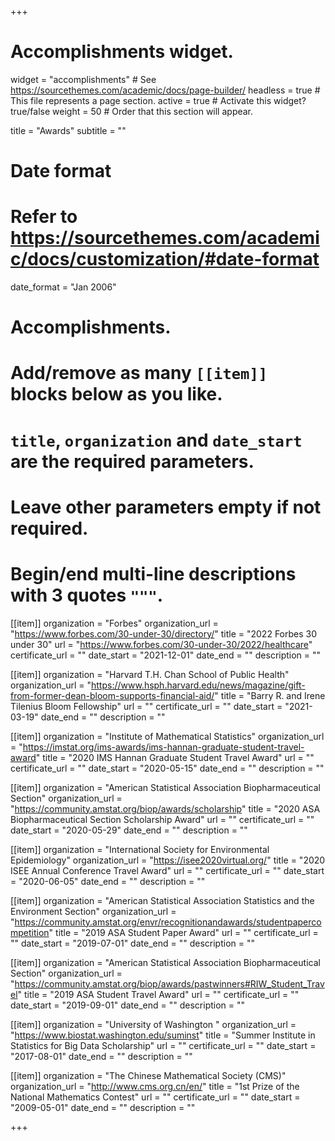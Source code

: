 +++
# Accomplishments widget.
widget = "accomplishments"  # See https://sourcethemes.com/academic/docs/page-builder/
headless = true  # This file represents a page section.
active = true  # Activate this widget? true/false
weight = 50  # Order that this section will appear.

title = "Awards"
subtitle = ""

# Date format
#   Refer to https://sourcethemes.com/academic/docs/customization/#date-format
date_format = "Jan 2006"

# Accomplishments.
#   Add/remove as many `[[item]]` blocks below as you like.
#   `title`, `organization` and `date_start` are the required parameters.
#   Leave other parameters empty if not required.
#   Begin/end multi-line descriptions with 3 quotes `"""`.

[[item]]
  organization = "Forbes"
  organization_url = "https://www.forbes.com/30-under-30/directory/"
  title = "2022 Forbes 30 under 30"
  url = "https://www.forbes.com/30-under-30/2022/healthcare"
  certificate_url = ""
  date_start = "2021-12-01"
  date_end = ""
  description = ""

[[item]]
  organization = "Harvard T.H. Chan School of Public Health"
  organization_url = "https://www.hsph.harvard.edu/news/magazine/gift-from-former-dean-bloom-supports-financial-aid/"
  title = "Barry R. and Irene Tilenius Bloom Fellowship"
  url = ""
  certificate_url = ""
  date_start = "2021-03-19"
  date_end = ""
  description = ""

[[item]]
  organization = "Institute of Mathematical Statistics"
  organization_url = "https://imstat.org/ims-awards/ims-hannan-graduate-student-travel-award"
  title = "2020 IMS Hannan Graduate Student Travel Award"
  url = ""
  certificate_url = ""
  date_start = "2020-05-15"
  date_end = ""
  description = ""

  [[item]]
  organization = "American Statistical Association Biopharmaceutical Section"
  organization_url = "https://community.amstat.org/biop/awards/scholarship"
  title = "2020 ASA Biopharmaceutical Section Scholarship Award"
  url = ""
  certificate_url = ""
  date_start = "2020-05-29"
  date_end = ""
  description = ""

  [[item]]
  organization = "International Society for Environmental Epidemiology"
  organization_url = "https://isee2020virtual.org/"
  title = "2020 ISEE Annual Conference Travel Award"
  url = ""
  certificate_url = ""
  date_start = "2020-06-05"
  date_end = ""
  description = ""

[[item]]
  organization = "American Statistical Association Statistics and the Environment Section"
  organization_url = "https://community.amstat.org/envr/recognitionandawards/studentpapercompetition"
  title = "2019 ASA Student Paper Award"
  url = ""
  certificate_url = ""
  date_start = "2019-07-01"
  date_end = ""
  description = ""

[[item]]
  organization = "American Statistical Association Biopharmaceutical Section"
  organization_url = "https://community.amstat.org/biop/awards/pastwinners#RIW_Student_Travel"
  title = "2019 ASA Student Travel Award"
  url = ""
  certificate_url = ""
  date_start = "2019-09-01"
  date_end = ""
  description = ""
  
[[item]]
  organization = "University of Washington "
  organization_url = "https://www.biostat.washington.edu/suminst"
  title = "Summer Institute in Statistics for Big Data Scholarship"
  url = ""
  certificate_url = ""
  date_start = "2017-08-01"
  date_end = ""
  description = ""
  
[[item]]
  organization = "The Chinese Mathematical Society (CMS)"
  organization_url = "http://www.cms.org.cn/en/"
  title = "1st Prize of the National Mathematics Contest"
  url = ""
  certificate_url = ""
  date_start = "2009-05-01"
  date_end = ""
  description = ""

+++
